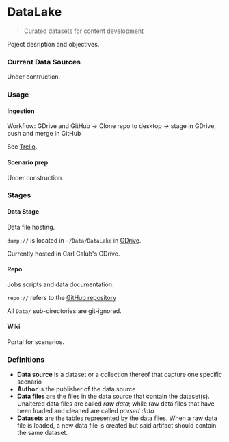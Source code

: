 # DataLake
> Curated datasets for content development

Poject desription and objectives.

### Current Data Sources

Under contruction.

### Usage

#### Ingestion

Workflow: GDrive and GitHub &rarr; Clone repo to desktop &rarr; stage in GDrive, push and merge in GitHub

See [Trello](https://trello.com/c/gRCvHb0Z).

#### Scenario prep

Under construction.

### Stages

#### Data Stage

Data file hosting.

`dump://` is located in `~/Data/DataLake` in [GDrive]((https://drive.google.com/drive/folders/1IQXPXMZSEK4QK_gKK2ERp9pOs4wJ_dog?usp=sharing)).  

Currently hosted in Carl Calub's GDrive.

#### Repo

Jobs scripts and data documentation.

`repo://` refers to the [GitHub repository](https://github.com/dataseer-carl/dataseer-datalake)

All `Data/` sub-directories are git-ignored.

#### Wiki

Portal for scenarios.

### Definitions

* **Data source** is a dataset or a collection thereof that capture one specific scenario
* **Author** is the publisher of the data source
* **Data files** are the files in the data source that contain the dataset(s).  Unaltered data files are called *raw data*; while raw data files that have been loaded and cleaned are called *parsed data*
* **Datasets** are the tables represented by the data files.  When a raw data file is loaded, a new data file is created but said artifact should contain the same dataset.